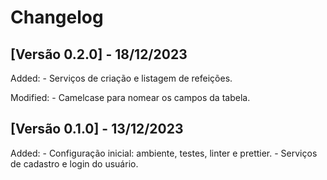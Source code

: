 # Changelog

## [Versão 0.2.0] - 18/12/2023

Added:
    - Serviços de criação e listagem de refeições.

Modified:
    - Camelcase para nomear os campos da tabela.

## [Versão 0.1.0] - 13/12/2023

Added:
    - Configuração inicial: ambiente, testes, linter e prettier.
    - Serviços de cadastro e login do usuário.
